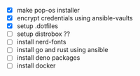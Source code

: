 - [x] make pop-os installer
- [x] encrypt credentials using ansible-vaults
- [x] setup .dotfiles
- [ ] setup distrobox ??
- [ ] install nerd-fonts
- [ ] install go and rust using ansible
- [ ] install deno packages
- [ ] install docker
